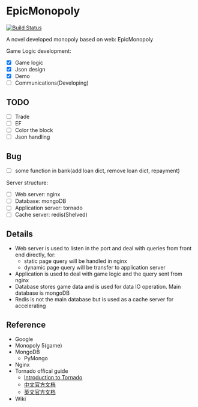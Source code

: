 # EpicMonopoly
[![Build Status](https://travis-ci.com/Spacebody/EpicMonopoly-Server.svg?token=MNpGaGjQxonn6yLX6TwY&branch=master)](https://travis-ci.com/Spacebody/EpicMonopoly-Server)

A novel developed monopoly based on web: EpicMonopoly 

Game Logic development:

- [x] Game logic
- [x] Json design
- [x] Demo
- [ ] Communications(Developing) 

## TODO
- [ ] Trade
- [ ] EF
- [ ] Color the block
- [ ] Json handling

## Bug
- [ ] some function in bank(add loan dict, remove loan dict, repayment)

Server structure:

- [ ] Web server: nginx
- [ ] Database: mongoDB
- [ ] Application server: tornado
- [ ] Cache server: redis(Shelved)

## Details

- Web server is used to listen in the port and deal with queries from front end directly, for:
	+ static page query will be handled in nginx
	+ dynamic page query will be transfer to application server
- Application is used to deal with game logic and the query sent from nginx
- Database stores game data and is used for data IO operation. Main database is mongoDB
- Redis is not the main database but is used as a cache server for accelerating

## Reference
- Google
- Monopoly 5(game)
- MongoDB
	- PyMongo
- Nginx
- Tornado offical guide
	- [Introduction to Tornado](https://mirrors.segmentfault.com/itt2zh/)
	- [中文官方文档](http://www.tornadoweb.cn/documentation)
	- [英文官方文档](http://www.tornadoweb.org/en/stable/index.html)
- Wiki